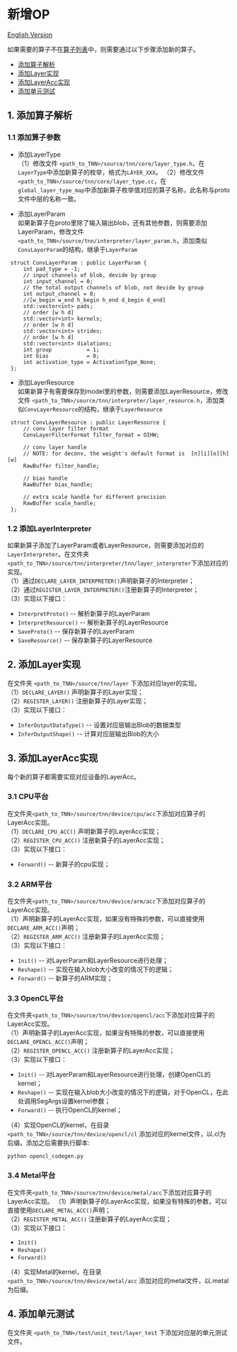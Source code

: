 # 新增OP  

[English Version](../../en/development/add_op_en.md)

如果需要的算子不在[算子列表](../user/support.md)中，则需要通过以下步骤添加新的算子。
* [添加算子解析](#1)
* [添加Layer实现](#2)
* [添加LayerAcc实现](#3)
* [添加单元测试](#4)

## 1. 添加算子解析 <span id = "1"></span>
### 1.1 添加算子参数 

* 添加LayerType  
（1）修改文件 `<path_to_TNN>/source/tnn/core/layer_type.h`，在`LayerType`中添加新算子的枚举，格式为`LAYER_XXX`。
（2）修改文件 `<path_to_TNN>/source/tnn/core/layer_type.cc`，在`global_layer_type_map`中添加新算子枚举值对应的算子名称，此名称与proto文件中层的名称一致。  

* 添加LayerParam    
如果新算子在proto里除了输入输出blob，还有其他参数，则需要添加LayerParam，修改文件 `<path_to_TNN>/source/tnn/interpreter/layer_param.h`，添加类似`ConvLayerParam`的结构，继承于`LayerParam`
```
 struct ConvLayerParam : public LayerParam {
     int pad_type = -1;
     // input channels of blob, devide by group
     int input_channel = 0;
     // the total output channels of blob, not devide by group
     int output_channel = 0;
     //[w_begin w_end h_begin h_end d_begin d_end]
     std::vector<int> pads;
     // order [w h d]
     std::vector<int> kernels;
     // order [w h d]
     std::vector<int> strides;
     // order [w h d]
     std::vector<int> dialations;
     int group           = 1;
     int bias            = 0;
     int activation_type = ActivationType_None;
 };
```

* 添加LayerResource    
如果新算子有需要保存到model里的参数，则需要添加LayerResource，修改文件 `<path_to_TNN>/source/tnn/interpreter/layer_resource.h`，添加类似`ConvLayerResource`的结构，继承于`LayerResource`
```
 struct ConvLayerResource : public LayerResource {
     // conv layer filter format
     ConvLayerFilterFormat filter_format = OIHW;

     // conv layer handle
     // NOTE: for deconv, the weight's default format is  [n][i][o][h][w]
     RawBuffer filter_handle;

     // bias handle
     RawBuffer bias_handle;

     // extra scale handle for different precision
     RawBuffer scale_handle;
 };
```

### 1.2 添加LayerInterpreter 
如果新算子添加了LayerParam或者LayerResource，则需要添加对应的`LayerInterpreter`。在文件夹`<path_to_TNN>/source/tnn/interpreter/tnn/layer_interpreter`下添加对应的实现。  
（1）通过`DECLARE_LAYER_INTERPRETER()`声明新算子的Interpreter；  
（2）通过`REGISTER_LAYER_INTERPRETER()`注册新算子的Interpreter；  
（3）实现以下接口：  
* `InterpretProto()` -- 解析新算子的LayerParam  
* `InterpretResource()`  -- 解析新算子的LayerResource  
* `SaveProto()`  -- 保存新算子的LayerParam  
* `SaveResource()`  -- 保存新算子的LayerResource  

## 2. 添加Layer实现 <span id = "2"></span>  
在文件夹 `<path_to_TNN>/source/tnn/layer` 下添加对应layer的实现。   
（1）`DECLARE_LAYER()` 声明新算子的Layer实现；   
（2）`REGISTER_LAYER()` 注册新算子的Layer实现；     
（3）实现以下接口：   
* `InferOutputDataType()` -- 设置对应层输出Blob的数据类型  
* `InferOutputShape()` -- 计算对应层输出Blob的大小  

## 3. 添加LayerAcc实现 <span id = "3"></span>
每个新的算子都需要实现对应设备的LayerAcc。  
### 3.1 CPU平台  
在文件夹`<path_to_TNN>/source/tnn/device/cpu/acc`下添加对应算子的LayerAcc实现。  
（1）`DECLARE_CPU_ACC()` 声明新算子的LayerAcc实现；  
（2）`REGISTER_CPU_ACC()` 注册新算子的LayerAcc实现；  
（3）实现以下接口：  
* `Forward()` -- 新算子的cpu实现；  
  
### 3.2 ARM平台  
在文件夹`<path_to_TNN>/source/tnn/device/arm/acc`下添加对应算子的LayerAcc实现。    
（1）声明新算子的LayerAcc实现，如果没有特殊的参数，可以直接使用`DECLARE_ARM_ACC()`声明；  
（2）`REGISTER_ARM_ACC()` 注册新算子的LayerAcc实现；  
（3）实现以下接口：  
* `Init()` -- 对LayerParam和LayerResource进行处理；  
* `Reshape()` -- 实现在输入blob大小改变的情况下的逻辑；  
* `Forward()` -- 新算子的ARM实现；  

### 3.3 OpenCL平台  
在文件夹`<path_to_TNN>/source/tnn/device/opencl/acc`下添加对应算子的LayerAcc实现。  
（1）声明新算子的LayerAcc实现，如果没有特殊的参数，可以直接使用`DECLARE_OPENCL_ACC()`声明；  
（2）`REGISTER_OPENCL_ACC()` 注册新算子的LayerAcc实现；  
（3）实现以下接口：  
* `Init()` -- 对LayerParam和LayerResource进行处理，创建OpenCL的kernel；  
* `Reshape()` -- 实现在输入blob大小改变的情况下的逻辑，对于OpenCL，在此处调用SegArgs设置kernel参数；  
* `Forward()` -- 执行OpenCL的kernel；  

（4）实现OpenCL的kernel，在目录 `<path_to_TNN>/source/tnn/device/opencl/cl` 添加对应的kernel文件，以.cl为后缀。添加之后需要执行脚本:
 ```
 python opencl_codegen.py
 ```

### 3.4 Metal平台  
在文件夹`<path_to_TNN>/source/tnn/device/metal/acc`下添加对应算子的LayerAcc实现。
（1）声明新算子的LayerAcc实现，如果没有特殊的参数，可以直接使用`DECLARE_METAL_ACC()`声明；  
（2）`REGISTER_METAL_ACC()` 注册新算子的LayerAcc实现；  
（3）实现以下接口：  
* `Init()`  
* `Reshape()`    
* `Forward()`    

（4）实现Metal的kernel，在目录 `<path_to_TNN>/source/tnn/device/metal/acc` 添加对应的metal文件，以.metal为后缀。

## 4. 添加单元测试 <span id = "4"></span>  
在文件夹 `<path_to_TNN>/test/unit_test/layer_test` 下添加对应层的单元测试文件。
